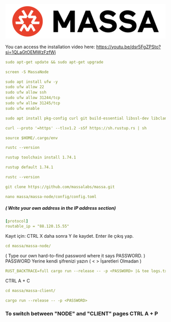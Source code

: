 ![](https://github.com/ErkanDERELI/MassaLabs_Node_Setup/blob/main/Massa_TransBG_Red_Black.png)


You can access the installation video here: https://youtu.be/dsr5FgZPSto?si=1QLaGtOEMWzFzfWj



```yaml
sudo apt-get update && sudo apt-get upgrade
```

```yaml
screen -S MassaNode
```


```yaml
sudo apt install ufw -y
sudo ufw allow 22
sudo ufw allow ssh
sudo ufw allow 31244/tcp
sudo ufw allow 31245/tcp 
sudo ufw enable 
```
```yaml
sudo apt install pkg-config curl git build-essential libssl-dev libclang-dev cmake
```

```yaml
curl --proto '=https' --tlsv1.2 -sSf https://sh.rustup.rs | sh
```

```yaml
source $HOME/.cargo/env
```

```yaml
rustc --version
```

```yaml
rustup toolchain install 1.74.1
```

```yaml
rustup default 1.74.1
```

```yaml
rustc --version
```

```yaml
git clone https://github.com/massalabs/massa.git
```

```yaml
nano massa/massa-node/config/config.toml
```
##### ( Write your own address in the IP address section)

```yaml
[protocol]
routable_ip = "88.120.15.55" 
```

Kayıt için: CTRL X   daha sonra Y ile kaydet. Enter ile çıkış yap.


```yaml
cd massa/massa-node/
```

( Type our own hard-to-find password where it says PASSWORD. ) PASSWORD Yerine kendi şifrenizi yazın ( < > İşaretleri   Olmadan )

```yaml
RUST_BACKTRACE=full cargo run --release -- -p <PASSWORD> |& tee logs.txt
```




CTRL A + C  

```yaml
cd massa/massa-client/
```

```yaml
cargo run --release -- -p <PASSWORD>
```

### To switch between "NODE" and "CLIENT" pages   CTRL A + P 


